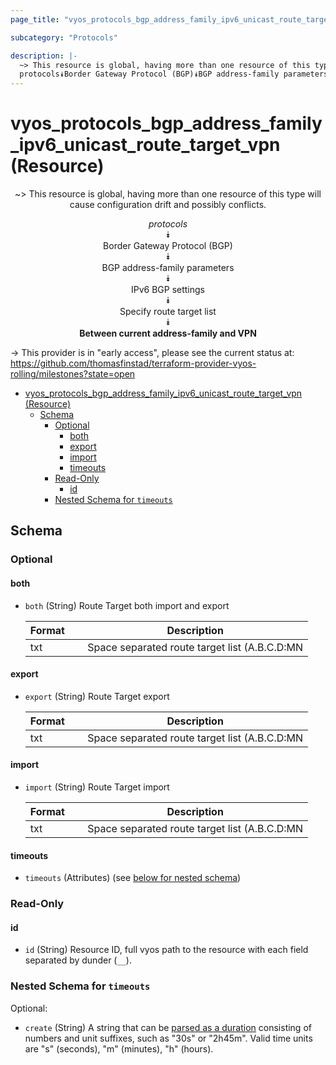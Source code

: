 ```yaml
---
page_title: "vyos_protocols_bgp_address_family_ipv6_unicast_route_target_vpn Resource - vyos"

subcategory: "Protocols"

description: |-
  ~> This resource is global, having more than one resource of this type will cause configuration drift and possibly conflicts.
  protocols⯯Border Gateway Protocol (BGP)⯯BGP address-family parameters⯯IPv6 BGP settings⯯Specify route target list⯯Between current address-family and VPN
---
```


# vyos_protocols_bgp_address_family_ipv6_unicast_route_target_vpn (Resource)
<center>

~> This resource is global, having more than one resource of this type will cause configuration drift and possibly conflicts.

*protocols*  
⯯  
Border Gateway Protocol (BGP)  
⯯  
BGP address-family parameters  
⯯  
IPv6 BGP settings  
⯯  
Specify route target list  
⯯  
**Between current address-family and VPN**


</center>

-> This provider is in "early access", please see the current status at: https://github.com/thomasfinstad/terraform-provider-vyos-rolling/milestones?state=open

<!--TOC-->

- [vyos_protocols_bgp_address_family_ipv6_unicast_route_target_vpn (Resource)](#vyos_protocols_bgp_address_family_ipv6_unicast_route_target_vpn-resource)
  - [Schema](#schema)
    - [Optional](#optional)
      - [both](#both)
      - [export](#export)
      - [import](#import)
      - [timeouts](#timeouts)
    - [Read-Only](#read-only)
      - [id](#id)
    - [Nested Schema for `timeouts`](#nested-schema-for-timeouts)

<!--TOC-->

<!-- schema generated by tfplugindocs -->
## Schema

### Optional

#### both
- `both` (String) Route Target both import and export

    |  Format  &emsp;|  Description                                                     |
    |----------|------------------------------------------------------------------|
    |  txt     |  Space separated route target list (A.B.C.D:MN|EF:OPQR&emsp;|GHJK:MN)  |
#### export
- `export` (String) Route Target export

    |  Format  &emsp;|  Description                                                     |
    |----------|------------------------------------------------------------------|
    |  txt     |  Space separated route target list (A.B.C.D:MN|EF:OPQR&emsp;|GHJK:MN)  |
#### import
- `import` (String) Route Target import

    |  Format  &emsp;|  Description                                                     |
    |----------|------------------------------------------------------------------|
    |  txt     |  Space separated route target list (A.B.C.D:MN|EF:OPQR&emsp;|GHJK:MN)  |
#### timeouts
- `timeouts` (Attributes) (see [below for nested schema](#nestedatt--timeouts))

### Read-Only

#### id
- `id` (String) Resource ID, full vyos path to the resource with each field separated by dunder (`__`).

<a id="nestedatt--timeouts"></a>
### Nested Schema for `timeouts`

Optional:

- `create` (String) A string that can be [parsed as a duration](https://pkg.go.dev/time#ParseDuration) consisting of numbers and unit suffixes, such as &#34;30s&#34; or &#34;2h45m&#34;. Valid time units are &#34;s&#34; (seconds), &#34;m&#34; (minutes), &#34;h&#34; (hours).
